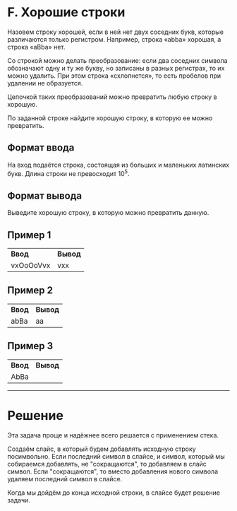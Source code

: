 # F. Хорошие строки

Назовем строку хорошей, если в ней нет двух соседних букв, которые различаются только регистром. Например, строка «abba» хорошая, а строка «aBba» нет.

Со строкой можно делать преобразование: если два соседних символа обозначают одну и ту же букву, но записаны в разных регистрах, то их можно удалить. При этом строка «схлопнется», то есть пробелов при удалении не образуется.

Цепочкой таких преобразований можно превратить любую строку в хорошую.

По заданной строке найдите хорошую строку, в которую ее можно превратить.


## Формат ввода

На вход подаётся строка, состоящая из больших и маленьких латинских букв. Длина строки не превосходит 10<sup>5</sup>. 

## Формат вывода

Выведите хорошую строку, в которую можно превратить данную. 

## Пример 1
<table>
<tr><td><b>Ввод</b></td><td><b>Вывод</b></td></tr>
<tr><td>vxOoOoVvx
</td><td>vxx</td></tr>
</table>

## Пример 2
<table>
<tr><td><b>Ввод</b></td><td><b>Вывод</b></td></tr>
<tr><td>abBa</td><td>aa</td></tr>
</table>

## Пример 3
<table>
<tr><td><b>Ввод</b></td><td><b>Вывод</b></td></tr>
<tr><td>AbBa</td><td>&nbsp;</td></tr>
</table>


---
# Решение

Эта задача проще и надёжнее всего решается с применением стека.

Создаём слайс, в который будем добавлять исходную строку посимвольно. Если последний символ в слайсе, и символ, который мы собираемся добавлять, не "сокращаются", то добавляем в слайс символ. Если "сокращаются", то вместо добавления нового символа удаляем последний символ в слайсе.

Когда мы дойдём до конца исходной строки, в слайсе будет решение задачи.
